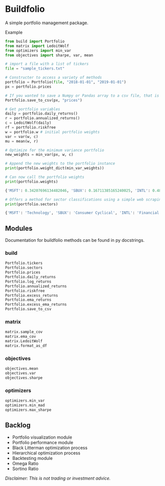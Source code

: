 # Buildfolio

A simple portfolio management package.



Example

``` python
from build import Portfolio
from matrix import LedoitWolf
from optimizers import min_var
from objectives import sharpe, var, mean

# import a file with a list of tickers
file = "sample_tickers.txt"

# Constructer to access a variety of methods
portfolio = Portfolio(file, "2018-01-01", "2019-01-01")
px = portfolio.prices

# If you wanted to save a Numpy or Pandas array to a csv file, that is possible
Portfolio.save_to_csv(px, "prices")

# Get portfolio variables
daily = portfolio.daily_returns()
r = portfolio.annualized_returns()
c = LedoitWolf(daily)
rf = portfolio.riskfree
w = portfolio.w # initial portfolio weights
var = var(w, c)
mu = mean(w, r)

# Optimize for the minimum variance portfolio
new_weights = min_var(px, w, c)

# Append the new weights to the portfolio instance
print(portfolio.weight_dict(min_var_weights))

# Can now call the portfolio weights
print(portfolio.weights)
```

```python
{'MSFT': 0.34207696134482046, 'SBUX': 0.16711385165240025, 'INTL': 0.48900343581850647, 'TSLA': 0.001805751184272882}
```

```python
# Offers a method for sector classifications using a simple web scraping script
print(portfolio.sectors)
```

```python
{'MSFT': 'Technology', 'SBUX': 'Consumer Cyclical', 'INTL': 'Financial Services', 'TSLA': 'Consumer Cyclical'}
```



## Modules

Documentation for buildfolio methods can be found in py docstrings.

### build

```python
Portfolio.tickers
Portfolio.sectors
Portfolio.prices
Portfolio.daily_returns
Portfolio.log_returns
Portfolio.annualized_returns
Portfolio.riskfree
Portfolio.excess_returns
Portfolio.ema_returns
Portfolio.excess_ema_returns
Portfolio.save_to_csv
```

### matrix

```python
matrix.sample_cov
matrix.ema_cov
matrix.LedoitWolf
matrix.format_as_df
```

### objectives

```python
objectives.mean
objectives.var
objectives.sharpe
```

### optimizers

```python
optimizers.min_var
optimizers.min_mad
optimizers.max_sharpe
```

## Backlog

- Portfolio visualization module
- Portfolio performance module
- Black Litterman optimization process
- Hierarchical optimization process
- Backtesting module
- Omega Ratio
- Sortino Ratio



*Disclaimer: This is not trading or investment advice.*